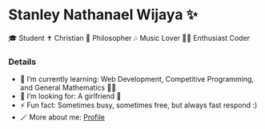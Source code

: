 # Stanley Nathanael Wijaya ✨

🎓 Student
✝️ Christian
🧠 Philosopher
🎶 Music Lover
🧑‍💻 Enthusiast Coder

### Details

- 🌱 I’m currently learning: Web Development, Competitive Programming, and General Mathematics 👨‍🔬
- 🤔 I’m looking for: A girlfriend 🙏
- ⚡ Fun fact: Sometimes busy, sometimes free, but always fast respond :)
- 🪄 More about me: <a href = "https://bento.me/snw77"> Profile </a>

